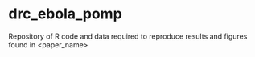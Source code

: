 # drc_ebola_pomp
Repository of R code and data required to reproduce results and figures found in &lt;paper_name>

